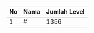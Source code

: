 | No | Nama            | Jumlah Level |
|----|-----------------|--------------|
| 1  | #    |    1356        |
